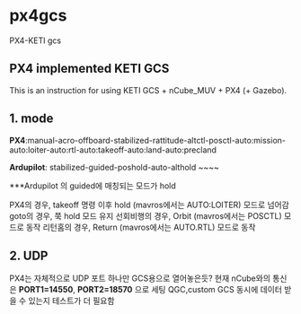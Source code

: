 # px4gcs
PX4-KETI gcs

## PX4 implemented KETI GCS
This is an instruction for using KETI GCS + nCube_MUV + PX4 (+ Gazebo).

## 1. mode
**PX4**:manual-acro-offboard-stabilized-rattitude-altctl-posctl-auto:mission-auto:loiter-auto:rtl-auto:takeoff-auto:land-auto:precland

**Ardupilot**: stabilized-guided-poshold-auto-althold ~~~~

***Ardupilot 의 guided에 매칭되는 모드가 hold

PX4의 경우, takeoff 명령 이후 hold (mavros에서는 AUTO:LOITER) 모드로 넘어감
goto의 경우, 쭉 hold 모드 유지
선회비행의 경우, Orbit (mavros에서는 POSCTL) 모드로 동작
리턴홈의 경우, Return (mavros에서는 AUTO.RTL) 모드로 동작


## 2. UDP
PX4는 자체적으로 UDP 포트 하나만 GCS용으로 열어놓은듯?
현재 nCube와의 통신은 **PORT1=14550**, **PORT2=18570** 으로 세팅
QGC,custom GCS 동시에 데이터 받을 수 있는지 테스트가 더 필요함


